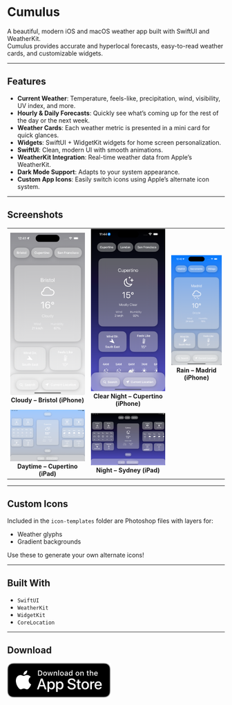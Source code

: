 # Cumulus

A beautiful, modern iOS and macOS weather app built with SwiftUI and WeatherKit.  
Cumulus provides accurate and hyperlocal forecasts, easy-to-read weather cards, and customizable widgets.

---

## Features

- **Current Weather**: Temperature, feels-like, precipitation, wind, visibility, UV index, and more.
- **Hourly & Daily Forecasts**: Quickly see what’s coming up for the rest of the day or the next week.
- **Weather Cards**: Each weather metric is presented in a mini card for quick glances.
- **Widgets**: SwiftUI + WidgetKit widgets for home screen personalization.
- **SwiftUI**: Clean, modern UI with smooth animations.
- **WeatherKit Integration**: Real-time weather data from Apple’s WeatherKit.
- **Dark Mode Support**: Adapts to your system appearance.
- **Custom App Icons**: Easily switch icons using Apple’s alternate icon system.

---

## Screenshots

<table>
  <tr>
    <td align="center"><img src="screenshots/bristol.png" width="200"/><br><b>Cloudy – Bristol (iPhone)</b></td>
    <td align="center"><img src="screenshots/california.png" width="200"/><br><b>Clear Night – Cupertino (iPhone)</b></td>
    <td align="center"><img src="screenshots/madrid.png" width="200"/><br><b>Rain – Madrid (iPhone)</b></td>
  </tr>
  <tr>
    <td align="center"><img src="screenshots/California-ipad.png" width="320"/><br><b>Daytime – Cupertino (iPad)</b></td>
    <td align="center"><img src="screenshots/sydney-ipad.png" width="320"/><br><b>Night – Sydney (iPad)</b></td>
  </tr>
</table>

---

## Custom Icons

Included in the `icon-templates` folder are Photoshop files with layers for:
- Weather glyphs
- Gradient backgrounds

Use these to generate your own alternate icons!

---

## Built With

- `SwiftUI`
- `WeatherKit`
- `WidgetKit`
- `CoreLocation`

---

## Download

[![Download on the App Store](screenshots/Download_on_the_App_Store_Badge_US-UK_RGB_blk_092917.svg)](https://apps.apple.com/gb/app/cumulus/id6742735497)

